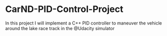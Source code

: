 # CarND-PID-Control-Project
In this project I will implement a C++ PID controller to maneuver the vehicle around the lake race track in the @Udacity simulator
